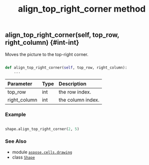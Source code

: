 ﻿---
title: align_top_right_corner method
second_title: Aspose.Cells for Python via .NET API References
description: 
type: docs
weight: 30
url: /aspose.cells.drawing/shape/align_top_right_corner/
is_root: false
---

## align_top_right_corner(self, top_row, right_column) {#int-int}

Moves the picture to the top-right corner.



```python

def align_top_right_corner(self, top_row, right_column):
    ...
```


| Parameter | Type | Description |
| :- | :- | :- |
| top_row | int | the row index. |
| right_column | int | the column index. |

### Example 


```python

shape.align_top_right_corner(2, 5)

```



### See Also
* module [`aspose.cells.drawing`](../../)
* class [`Shape`](/cells/python-net/aspose.cells.drawing/shape)
